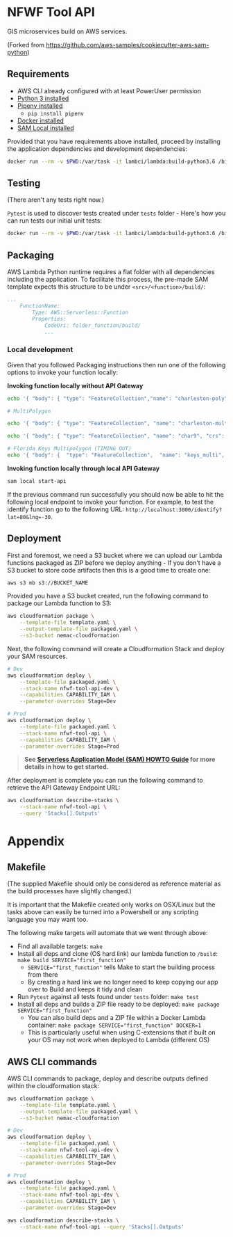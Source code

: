 # NFWF Tool API

GIS microservices build on AWS services. 

(Forked from https://github.com/aws-samples/cookiecutter-aws-sam-python)

## Requirements

* AWS CLI already configured with at least PowerUser permission
* [Python 3 installed](https://www.python.org/downloads/)
* [Pipenv installed](https://github.com/pypa/pipenv)
    - `pip install pipenv`
* [Docker installed](https://www.docker.com/community-edition)
* [SAM Local installed](https://github.com/awslabs/aws-sam-local) 

Provided that you have requirements above installed, proceed by installing the application dependencies and development dependencies:

```bash
docker run --rm -v $PWD:/var/task -it lambci/lambda:build-python3.6 /bin/bash -c './pre-deploy.sh'
```

## Testing

(There aren't any tests right now.)

`Pytest` is used to discover tests created under `tests` folder - Here's how you can run tests our initial unit tests:

```bash
docker run --rm -v $PWD:/var/task -it lambci/lambda:build-python3.6 /bin/bash -c './run-tests.sh'
```

## Packaging

AWS Lambda Python runtime requires a flat folder with all dependencies including the application. To facilitate this process, the pre-made SAM template expects this structure to be under `<src>/<function>/build/`:

```yaml
...
    FunctionName:
        Type: AWS::Serverless::Function
        Properties:
            CodeUri: folder_function/build/
            ...
```


### Local development

Given that you followed Packaging instructions then run one of the following options to invoke your function locally:

**Invoking function locally without API Gateway**

```bash
echo '{ "body": { "type": "FeatureCollection","name": "charleston-poly","features": [{ "type": "Feature", "properties": { "id": null }, "geometry": { "type": "Polygon", "coordinates": [ [ [ -79.662208557128906, 32.920664249232836 ], [ -79.685039520263672, 32.930174118010605 ], [ -79.717311859130845, 32.906541649538447 ], [ -79.691219329833984, 32.895299602872463 ], [ -79.676971435546875, 32.902362080894527 ], [ -79.675083160400391, 32.909568110575655 ], [ -79.662208557128906, 32.920664249232836 ] ] ] } }]} }' | sam local invoke ZonalStatsFunction

# MultiPolygon

echo '{ "body": { "type": "FeatureCollection", "name": "charleston-multi-poly", "crs": { "type": "name", "properties": { "name": "urn:ogc:def:crs:OGC:1.3:CRS84" } }, "features": [{ "type": "Feature", "properties": { "id": null }, "geometry": { "type": "MultiPolygon", "coordinates": [ [ [ [-79.744316416802718, 32.918307771183919], [-79.758743269652271, 32.880394658156938], [-79.827024159455647, 32.910824100458811], [-79.793686860877372, 32.942719190317831], [-79.744316416802718, 32.918307771183919] ] ], [ [ [-79.662208557128906, 32.920664249232836], [-79.685039520263672, 32.930174118010605], [-79.717311859130845, 32.906541649538447], [-79.691219329833984, 32.895299602872463], [-79.676971435546875, 32.902362080894527], [-79.675083160400391, 32.909568110575655], [-79.662208557128906, 32.920664249232836] ] ] ] } }] }}' | sam local invoke ZonalStatsFunction

echo '{ "body": { "type": "FeatureCollection", "name": "char9", "crs": { "type": "name", "properties": { "name": "urn:ogc:def:crs:OGC:1.3:CRS84" } }, "features": [ { "type": "Feature", "properties": { "FID": 0, "it": 1, "_mean": 9.0 }, "geometry": { "type": "MultiPolygon", "coordinates": [ [ [ [ -79.935407638549805, 32.773635858629468 ], [ -79.931888580322266, 32.77406886435805 ], [ -79.93201732635498, 32.772156406494297 ], [ -79.935021400451646, 32.772228575461689 ], [ -79.935407638549805, 32.773635858629468 ] ] ] ] } } ] } }' | sam local invoke ZonalStatsFunction

# Florida Keys Multipolygon (TIMING OUT)
echo '{ "body": {  "type": "FeatureCollection",  "name": "keys_multi",  "crs": {  "type": "name",  "properties": {  "name": "urn:ogc:def:crs:OGC:1.3:CRS84"  }  },  "features": [{  "type": "Feature",  "properties": {  "EZG_ID": 62145,  "prg_name": "Mote Marine Laboratory, Inc.",  "proj_name": "Florida Keys Coral Disease Response & Restoration Initiative",  "region": "Gulf",  "name": "Florida Keys Coral Disease Response & Restoration Initiative",  "id": 62145,  "area": 391374264.7,  "nfwf_proje": null,  "nfwf_pro_1": null,  "asset": null,  "threat": null,  "exposure": null,  "aquatic": null,  "terrestria": null,  "hubs": null,  "crit_infra": null,  "crit_facil": null,  "pop_densit": null,  "social_vul": null,  "drainage": null,  "erosion": null,  "floodprone": null,  "geostress": null,  "sea_level_": null,  "slope": null,  "storm_surg": null  },  "geometry": {  "type": "MultiPolygon",  "coordinates": [  [  [  [-81.302133056890256, 24.60695607607207],  [-81.808877441885357, 24.499532477742999],  [-81.815743897117486, 24.54326248601156],  [-81.306252930209197, 24.650648613252887],  [-81.302133056890256, 24.60695607607207]  ]  ],  [  [  [-80.10747716193147, 25.690925958783847],  [-80.167901966716897, 25.391066939726667],  [-80.209100697211582, 25.410915452360324],  [-80.155542347658283, 25.658745696291859],  [-80.10747716193147, 25.690925958783847]  ]  ]  ]  }  }] }}' | sam local invoke ZonalStatsFunction
```

**Invoking function locally through local API Gateway**

```bash
sam local start-api
```

If the previous command run successfully you should now be able to hit the following local endpoint to invoke your function. For example, to test the identify function go to the following URL: `http://localhost:3000/identify?lat=80&lng=-30`.

## Deployment


First and foremost, we need a S3 bucket where we can upload our Lambda functions packaged as ZIP before we deploy anything - If you don't have a S3 bucket to store code artifacts then this is a good time to create one:

```bash
aws s3 mb s3://BUCKET_NAME
```

Provided you have a S3 bucket created, run the following command to package our Lambda function to S3:

```bash
aws cloudformation package \
    --template-file template.yaml \
    --output-template-file packaged.yaml \
    --s3-bucket nemac-cloudformation
```

Next, the following command will create a Cloudformation Stack and deploy your SAM resources.

```bash
# Dev
aws cloudformation deploy \
    --template-file packaged.yaml \
    --stack-name nfwf-tool-api-dev \
    --capabilities CAPABILITY_IAM \
    --parameter-overrides Stage=Dev

# Prod
aws cloudformation deploy \
    --template-file packaged.yaml \
    --stack-name nfwf-tool-api \
    --capabilities CAPABILITY_IAM \
    --parameter-overrides Stage=Prod

```

> **See [Serverless Application Model (SAM) HOWTO Guide](https://github.com/awslabs/serverless-application-model/blob/master/HOWTO.md) for more details in how to get started.**


After deployment is complete you can run the following command to retrieve the API Gateway Endpoint URL:

```bash
aws cloudformation describe-stacks \
    --stack-name nfwf-tool-api \
    --query 'Stacks[].Outputs'
``` 



# Appendix

## Makefile

(The supplied Makefile should only be considered as reference material as the build processes have slightly changed.)

It is important that the Makefile created only works on OSX/Linux but the tasks above can easily be turned into a Powershell or any scripting language you may want too.

The following make targets will automate that we went through above:

* Find all available targets: `make`
* Install all deps and clone (OS hard link) our lambda function to `/build`: `make build SERVICE="first_function"`
    - `SERVICE="first_function"` tells Make to start the building process from there
    - By creating a hard link we no longer need to keep copying our app over to Build and keeps it tidy and clean
* Run `Pytest` against all tests found under `tests` folder: `make test`
* Install all deps and builds a ZIP file ready to be deployed: `make package SERVICE="first_function"`
    - You can also build deps and a ZIP file within a Docker Lambda container: `make package SERVICE="first_function" DOCKER=1`
    - This is particularly useful when using C-extensions that if built on your OS may not work when deployed to Lambda (different OS)



## AWS CLI commands

AWS CLI commands to package, deploy and describe outputs defined within the cloudformation stack:

```bash
aws cloudformation package \
    --template-file template.yaml \
    --output-template-file packaged.yaml \
    --s3-bucket nemac-cloudformation

# Dev
aws cloudformation deploy \
    --template-file packaged.yaml \
    --stack-name nfwf-tool-api-dev \
    --capabilities CAPABILITY_IAM \
    --parameter-overrides Stage=Dev

# Prod
aws cloudformation deploy \
    --template-file packaged.yaml \
    --stack-name nfwf-tool-api-dev \
    --capabilities CAPABILITY_IAM \
    --parameter-overrides Stage=Dev

aws cloudformation describe-stacks \
    --stack-name nfwf-tool-api --query 'Stacks[].Outputs'
```
